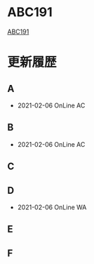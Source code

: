 # ABC191
[ABC191](https://atcoder.jp/contests/abc191)

# 更新履歴

## A
 - 2021-02-06 OnLine AC  

## B
 - 2021-02-06 OnLine AC
 
## C


## D
 - 2021-02-06 OnLine WA

## E

 
## F
 
